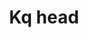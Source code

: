 ---
layout: item
title: Kq head
item-id: 7981
datatable: true
id: 7981
name: "Kq head"
members: true
lowalch: 20000
highalch: 30000
examine: "I should get it stuffed!"
monsters:
  - id: 963
    name: "Kalphite Queen"
    members: true
    combat_level: 333
    wiki_url: "https://oldschool.runescape.wiki/w/Kalphite_Queen#Crawling"
    drops:
      - quantity: "1"
        rarity: 0.0078125
    image: "https://oldschool.runescape.wiki/images/thumb/5/57/Kalphite_Queen.png/290px-Kalphite_Queen.png?a4955"
---